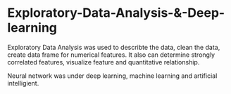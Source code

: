 # Exploratory-Data-Analysis-&-Deep-learning

Exploratory Data Analysis was used to describte the data, clean the data, create data frame for numerical features. It also can determine strongly correlated features,
visualize feature and quantitative relationship.

Neural network was under deep learning, machine learning and artificial intelligient. 



